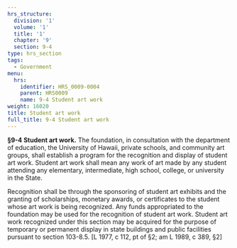 ```yaml
---
hrs_structure:
  division: '1'
  volume: '1'
  title: '1'
  chapter: '9'
  section: 9-4
type: hrs_section
tags:
  - Government
menu:
  hrs:
    identifier: HRS_0009-0004
    parent: HRS0009
    name: 9-4 Student art work
weight: 16020
title: Student art work
full_title: 9-4 Student art work
---
```

**§9-4 Student art work.** The foundation, in consultation with the department of education, the University of Hawaii, private schools, and community art groups, shall establish a program for the recognition and display of student art work. Student art work shall mean any work of art made by any student attending any elementary, intermediate, high school, college, or university in the State.

Recognition shall be through the sponsoring of student art exhibits and the granting of scholarships, monetary awards, or certificates to the student whose art work is being recognized. Any funds appropriated to the foundation may be used for the recognition of student art work. Student art work recognized under this section may be acquired for the purpose of temporary or permanent display in state buildings and public facilities pursuant to section 103-8.5\. [L 1977, c 112, pt of §2; am L 1989, c 389, §2]